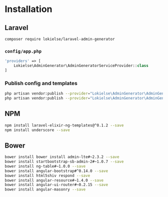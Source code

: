 Installation
============

Laravel
------

```bash
composer require lokielse/laravel-admin-generator
```

### `config/app.php`
```php
'providers' => [
    Lokielse\AdminGenerator\AdminGeneratorServiceProvider::class
]
```

### Publish config and templates
```bash
php artisan vendor:publish --provider="Lokielse\AdminGenerator\AdminGeneratorServiceProvider" --tag=config
php artisan vendor:publish --provider="Lokielse\AdminGenerator\AdminGeneratorServiceProvider" --tag=templates
```

NPM
---
```bash
npm install laravel-elixir-ng-templates@^0.1.2 --save
npm install underscore --save
```

Bower
-----
```bash
bower install bower install admin-lte#~2.3.2 --save
bower install startbootstrap-sb-admin-2#~1.0.7 --save
bower install ng-table#~1.0.0 --save
bower install angular-bootstrap#^0.14.0 --save
bower install html5shiv respond --save
bower install angular-resource#~1.4.0 --save
bower install angular-ui-router#~0.2.15 --save
bower install angular-masonry --save
```

